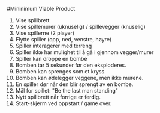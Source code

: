 #Mininimum Viable Product

1. Vise spillbrett
2. Vise spillemurer (uknuselig) / spillevegger (knuselig)
3. Vise spillerne (2 player)
4. Flytte spiller (opp, ned, venstre, høyre)
5. Spiller interagerer med terreng
6. Spiller ikke har mulighet til å gå i gjennom vegger/murer
7. Spiller kan droppe en bombe
8. Bomben tar 5 sekunder før den eksploderes.
9. Bomben kan sprenges som et kryss.
10. Bomben kan ødelegger veggene, men ikke murene.
11. En spiller dør når den blir sprengt av en bombe.
12. Mål for spillet: "Be the last man standing"
13. Nytt spillbrett når forrige er ferdig.
14. Start-skjerm ved oppstart / game over.


